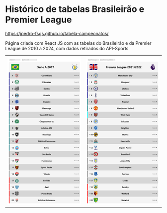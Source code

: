 # Histórico de tabelas Brasileirão e Premier League

https://jpedro-fsgs.github.io/tabela-campeonatos/

Página criada com React JS com as tabelas do Brasileirão e da Premier League de 2010 a 2024, com dados retirados do API-Sports

|  |  |
| - | - |
| ![Brasileirão](./screenshots/Serie%20A.png)| ![Premier League](./screenshots/Premier%20League.png) |
